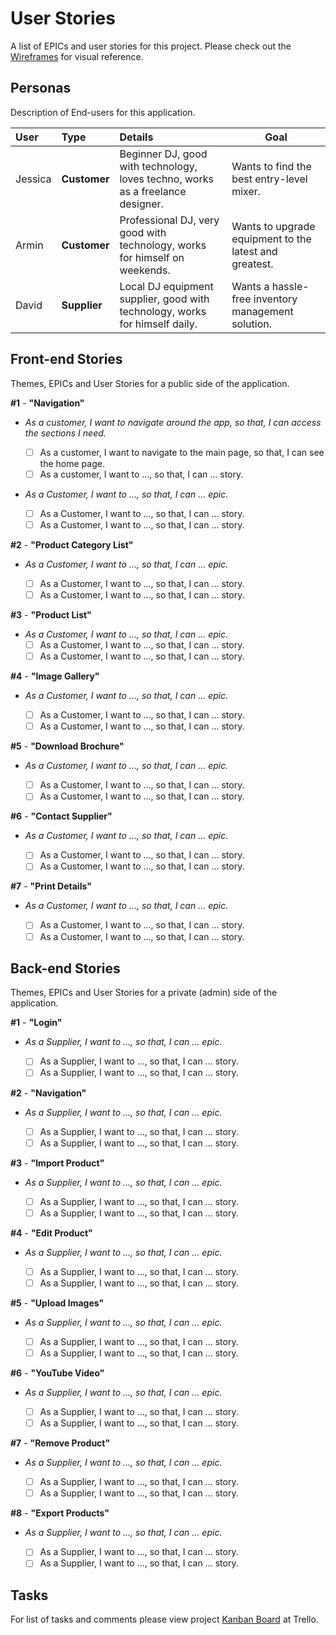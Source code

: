# User Stories

A list of EPICs and user stories for this project. Please check out the [Wireframes](Wireframes/Main.md) for visual reference.

## Personas

Description of End-users for this application.

| User | Type | Details | Goal |
| :--- | :--- | :--- | ---- |
| Jessica | **Customer** | Beginner DJ, good with technology, loves techno, works as a freelance designer. | Wants to find the best entry-level mixer. |
| Armin | **Customer** | Professional DJ, very good with technology, works for himself on weekends. | Wants to upgrade equipment to the latest and greatest. |
| David | **Supplier** | Local DJ equipment supplier, good with technology, works for himself daily. | Wants a hassle-free inventory management solution. |

## Front-end Stories

Themes, EPICs and User Stories for a public side of the application.

**#1** - **"Navigation"**

- *As a customer, I want to navigate around the app, so that, I can access the sections I need.*
  - [ ] As a customer, I want to navigate to the main page, so that, I can see the home page.
  - [ ] As a customer, I want to ..., so that, I can ... story.

- *As a Customer, I want to ..., so that, I can ... epic.*

  - [ ] As a Customer, I want to ..., so that, I can ... story.
  - [ ] As a Customer, I want to ..., so that, I can ... story.

**#2** - **"Product Category List"**

- *As a Customer, I want to ..., so that, I can ... epic.*

  - [ ] As a Customer, I want to ..., so that, I can ... story.
  - [ ] As a Customer, I want to ..., so that, I can ... story.

**#3** - **"Product List"**

- *As a Customer, I want to ..., so that, I can ... epic.*
  - [ ] As a Customer, I want to ..., so that, I can ... story.
  - [ ] As a Customer, I want to ..., so that, I can ... story.

**#4** - **"Image Gallery"**

- *As a Customer, I want to ..., so that, I can ... epic.*

  - [ ] As a Customer, I want to ..., so that, I can ... story.
  - [ ] As a Customer, I want to ..., so that, I can ... story.

**#5** - **"Download Brochure"**

- *As a Customer, I want to ..., so that, I can ... epic.*

  - [ ] As a Customer, I want to ..., so that, I can ... story.
  - [ ] As a Customer, I want to ..., so that, I can ... story.

**#6** - **"Contact Supplier"**

- *As a Customer, I want to ..., so that, I can ... epic.*

  - [ ] As a Customer, I want to ..., so that, I can ... story.
  - [ ] As a Customer, I want to ..., so that, I can ... story.

**#7** - **"Print Details"**

- *As a Customer, I want to ..., so that, I can ... epic.*

  - [ ] As a Customer, I want to ..., so that, I can ... story.
  - [ ] As a Customer, I want to ..., so that, I can ... story.

## Back-end Stories

Themes, EPICs and User Stories for a private (admin) side of the application.

**#1** - **"Login"**

- *As a Supplier, I want to ..., so that, I can ... epic.*

  - [ ] As a Supplier, I want to ..., so that, I can ... story.
  - [ ] As a Supplier, I want to ..., so that, I can ... story.

**#2** - **"Navigation"**

- *As a Supplier, I want to ..., so that, I can ... epic.*

  - [ ] As a Supplier, I want to ..., so that, I can ... story.
  - [ ] As a Supplier, I want to ..., so that, I can ... story.

**#3** - **"Import Product"**

- *As a Supplier, I want to ..., so that, I can ... epic.*

  - [ ] As a Supplier, I want to ..., so that, I can ... story.
  - [ ] As a Supplier, I want to ..., so that, I can ... story.

**#4** - **"Edit Product"**

- *As a Supplier, I want to ..., so that, I can ... epic.*

  - [ ] As a Supplier, I want to ..., so that, I can ... story.
  - [ ] As a Supplier, I want to ..., so that, I can ... story.

**#5** - **"Upload Images"**

- *As a Supplier, I want to ..., so that, I can ... epic.*

  - [ ] As a Supplier, I want to ..., so that, I can ... story.
  - [ ] As a Supplier, I want to ..., so that, I can ... story.

**#6** - **"YouTube Video"**

- *As a Supplier, I want to ..., so that, I can ... epic.*

  - [ ] As a Supplier, I want to ..., so that, I can ... story.
  - [ ] As a Supplier, I want to ..., so that, I can ... story.

**#7** - **"Remove Product"**

- *As a Supplier, I want to ..., so that, I can ... epic.*

  - [ ] As a Supplier, I want to ..., so that, I can ... story.
  - [ ] As a Supplier, I want to ..., so that, I can ... story.

**#8** - **"Export Products"**

- *As a Supplier, I want to ..., so that, I can ... epic.*

  - [ ] As a Supplier, I want to ..., so that, I can ... story.
  - [ ] As a Supplier, I want to ..., so that, I can ... story.

## Tasks

For list of tasks and comments please view project [Kanban Board](https://trello.com/b/leGOXcQh/milestone-3) at Trello.
